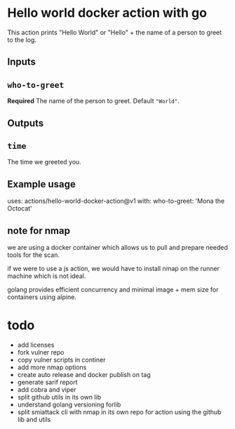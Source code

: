 # Hello world docker action with go

This action prints "Hello World" or "Hello" + the name of a person to greet to the log.

## Inputs

## `who-to-greet`

**Required** The name of the person to greet. Default `"World"`.

## Outputs

## `time`

The time we greeted you.

## Example usage

uses: actions/hello-world-docker-action@v1
with:
who-to-greet: 'Mona the Octocat'

## note for nmap

we are using a docker container which allows us to pull and prepare needed tools for the scan.

if we were to use a js action, we would have to install nmap on the runner machine which is not ideal.

golang provides efficient concurrency and minimal image + mem size for containers using alpine.

# todo

- add licenses
- fork vulner repo
- copy vulner scripts in continer
- add more nmap options
- create auto release and docker publish on tag
- generate sarif report
- add cobra and viper
- split github utils in its own lib
- understand golang versioning forlib
- split smiattack cli with nmap in its own repo for action using the github lib and utils
